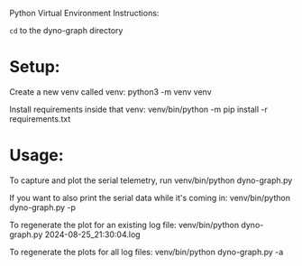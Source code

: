 Python Virtual Environment Instructions:

`cd` to the dyno-graph directory

# Setup:

Create a new venv called venv:
    python3 -m venv venv

Install requirements inside that venv:
    venv/bin/python -m pip install -r requirements.txt

# Usage:

To capture and plot the serial telemetry, run 
    venv/bin/python dyno-graph.py

If you want to also print the serial data while it's coming in:
    venv/bin/python dyno-graph.py -p

To regenerate the plot for an existing log file:
    venv/bin/python dyno-graph.py 2024-08-25_21:30:04.log

To regenerate the plots for all log files:
    venv/bin/python dyno-graph.py -a
